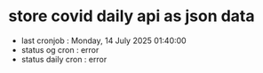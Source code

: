 # store covid daily api as json data

- last cronjob : Monday, 14 July 2025 01:40:00
- status og cron : error
- status daily cron : error
      
      